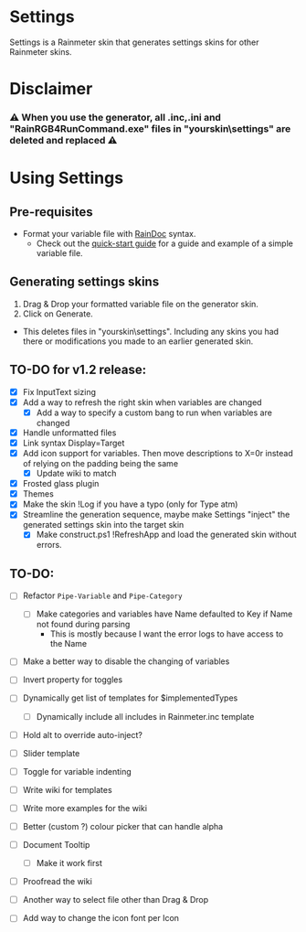 # Settings

Settings is a Rainmeter skin that generates settings skins for other Rainmeter skins.

# Disclaimer

### :warning: When you use the generator, all .inc,.ini and "RainRGB4RunCommand.exe" files in "yourskin\settings" are deleted and replaced :warning:

# Using Settings

## Pre-requisites

 * Format your variable file with [RainDoc](https://github.com/sceleri/settings/wiki/RainDoc-syntax) syntax.
   * Check out the [quick-start guide](https://github.com/sceleri/settings/wiki) for a guide and example of a simple variable file.

## Generating settings skins

 1. Drag & Drop your formatted variable file on the generator skin.
 2. Click on Generate.
   * This deletes files in "yourskin\settings". Including any skins you had there or modifications you made to an earlier generated skin.

## TO-DO for v1.2 release:
 - [x] Fix InputText sizing
 - [x] Add a way to refresh the right skin when variables are changed
    - [x] Add a way to specify a custom bang to run when variables are changed
 - [x] Handle unformatted files
 - [x] Link syntax Display=Target
 - [x] Add icon support for variables. Then move descriptions to X=0r instead of relying on the padding being the same
   - [x] Update wiki to match
 - [x] Frosted glass plugin
 - [x] Themes
 - [x] Make the skin !Log if you have a typo (only for Type atm)
 - [x] Streamline the generation sequence, maybe make Settings "inject" the generated settings skin into the target skin
   - [x] Make construct.ps1 !RefreshApp and load the generated skin without errors.

## TO-DO:
 - [ ] Refactor `Pipe-Variable` and `Pipe-Category`
   - [ ] Make categories and variables have Name defaulted to Key if Name not found during parsing
       * This is mostly because I want the error logs to have access to the Name
 - [ ] Make a better way to disable the changing of variables
 - [ ] Invert property for toggles
 - [ ] Dynamically get list of templates for $implementedTypes
   - [ ] Dynamically include all includes in Rainmeter.inc template 
 - [ ] Hold alt to override auto-inject?
 - [ ] Slider template
 - [ ] Toggle for variable indenting
 - [ ] Write wiki for templates
 - [ ] Write more examples for the wiki
 - [ ] Better (custom ?) colour picker that can handle alpha
 - [ ] Document Tooltip
   - [ ] Make it work first
 - [ ] Proofread the wiki
 - [ ] Another way to select file other than Drag & Drop
 - [ ] Add way to change the icon font per Icon

